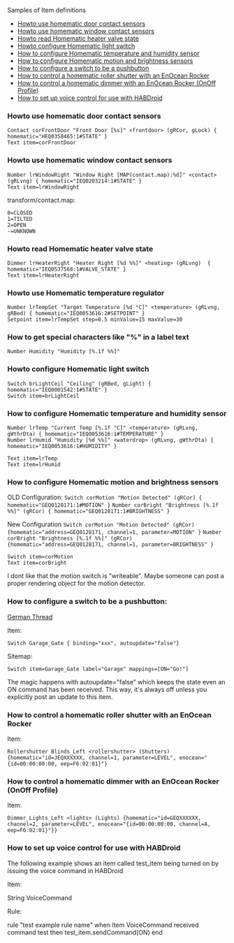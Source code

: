 Samples of Item definitions
* [Howto use homematic door contact sensors](Samples-Item-Definitions#howto-use-homematic-door-contact-sensors)
* [Howto use homematic window contact sensors](Samples-Item-Definitions#howto-use-homematic-window-contact-sensors)
* [Howto read Homematic heater valve state](Samples-Item-Definitions#howto-read-homematic-heater-valve-state)
* [Howto configure Homematic light switch](Samples-Item-Definitions#howto-configure-homematic-light-switch)
* [How to configure Homematic temperature and humidity sensor](Samples-Item-Definitions#how-to-configure-homematic-temperature-and-humidity-sensor)
* [How to configure Homematic motion and brightness sensors](Samples-Item-Definitions#how-to-configure-homematic-motion-and-brightness-sensors)
* [How to configure a switch to be a pushbutton](Samples-Item-Definitions#how-to-configure-a-switch-to-be-a-pushbutton)
* [How to control a homematic roller shutter with an EnOcean Rocker](Samples-Item-Definitions#how-to-control-a-homematic-roller-shutter-with-an-enocean-rocker)
* [How to control a homematic dimmer with an EnOcean Rocker (OnOff Profile)](Samples-Item-Definitions#how-to-control-a-homematic-dimmer-with-an-enocean-rocker-onoff-profile)
* [How to set up voice control for use with HABDroid](Samples-Item-Definitions#how-to-set-up-voice-control-for-use-with-habdroid)
### Howto use homematic door contact sensors

    Contact corFrontDoor "Front Door [%s]" <frontdoor> (gRCor, gLock) { homematic="HEQ0358465:1#STATE" }
    Text item=corFrontDoor

### Howto use homematic window contact sensors

    Number lrWindowRight "Window Right [MAP(contact.map):%d]" <contact> (gRLvng) { homematic="IEQ0203214:1#STATE" }
    Text item=lrWindowRight

transform/contact.map:

    0=CLOSED
    1=TILTED
    2=OPEN
    -=UNKNOWN

### Howto read Homematic heater valve state

    Dimmer lrHeaterRight "Heater Right [%d %%]" <heating> (gRLvng)  { homematic="IEQ0537568:1#VALVE_STATE" }
    Text item=lrHeaterRight

### Howto use Homematic temperature regulator

    Number lrTempSet "Target Temperature [%d °C]" <temperature> (gRLvng, gRBed) { homematic="IEQ0053616:2#SETPOINT" }
    Setpoint item=lrTempSet step=0.5 minValue=15 maxValue=30

### How to get special characters like "%" in a label text

    Number Humidity "Humidity [%.1f %%]"

### Howto configure Homematic light switch

    Switch brLightCeil "Ceiling" (gRBed, gLight) { homematic="IEQ0001542:1#STATE" }
    Switch item=brLightCeil

### How to configure Homematic temperature and humidity sensor

    Number lrTemp "Current Temp [%.1f °C]" <temperature> (gRLvng, gWthrDta) { homematic="IEQ0053616:1#TEMPERATURE" }
    Number lrHumid "Humidity [%d %%]" <waterdrop> (gRLvng, gWthrDta) { homematic="IEQ0053616:1#HUMIDITY" }
    
    Text item=lrTemp
    Text item=lrHumid

### How to configure Homematic motion and brightness sensors

OLD Configuration:
`Switch corMotion "Motion Detected" (gRCor) { homematic="GEQ0128171:1#MOTION" }`
`Number corBright "Brightness [%.1f %%]" (gRCor) { homematic="GEQ0128171:1#BRIGHTNESS" }`

New Configuration
`Switch corMotion "Motion Detected" (gRCor) {homematic="address=GEQ0128171, channel=1, parameter=MOTION" }`
`Number corBright "Brightness [%.1f %%]" (gRCor) {homematic="address=GEQ0128171, channel=1, parameter=BRIGHTNESS" }`
    
    Switch item=corMotion
    Text item=corBright

I dont like that the motion switch is "writeable". Maybe someone can post a proper rendering object for the motion detector.

### How to configure a switch to be a pushbutton:

[German Thread](http://knx-user-forum.de/openhab/27123-einfacher-taster-openhab.html)

Item:

    Switch Garage_Gate { binding="xxx", autoupdate="false"}

Sitemap:

    Switch item=Garage_Gate label="Garage" mappings=[ON="Go!"]
The magic happens with autoupdate="false" which keeps the state even an ON command has been received. This way, it's always off unless you explicitly post an update to this item.

### How to control a homematic roller shutter with an EnOcean Rocker

Item:

    Rollershutter Blinds_Left <rollershutter> (Shutters) {homematic="id=JEQXXXXXX, channel=1, parameter=LEVEL", enocean="{id=00:00:00:00, eep=F6:02:01}"}

### How to control a homematic dimmer with an EnOcean Rocker (OnOff Profile)

Item:

    Dimmer Lights_Left <lights> (Lights) {homematic="id=GEQXXXXXX, channel=2, parameter=LEVEL", enocean="{id=00:00:00:00, channel=A, eep=F6:02:01}"}}

### How to set up voice control for use with HABDroid
The following example shows an item called test_item being turned on by issuing the voice command in HABDroid

Item:

String VoiceCommand

Rule:

rule "test example rule name"
when
                Item VoiceCommand received command test
        then
                test_item.sendCommand(ON)
end

